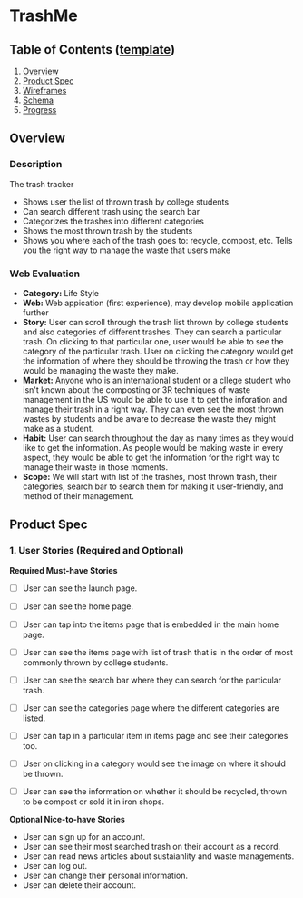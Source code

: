 # TrashMe
## Table of Contents ([template](https://hackmd.io/EDetK-zSSNWr8AvLt3VAcw#Product-Spec))
1. [Overview](#Overview)
2. [Product Spec](#Product-Spec)
3. [Wireframes](#Wireframes)
4. [Schema](#Schema)
5. [Progress](#Progress)

## Overview
### Description
The trash tracker 
- Shows user the list of thrown trash by college students
- Can search different trash using the search bar
- Categorizes the trashes into different categories
- Shows the most thrown trash by the students
- Shows you where each of the trash goes to: recycle, compost, etc. Tells you the right way to manage the waste that users make


### Web Evaluation

- **Category:** Life Style
- **Web:** Web appication (first experience), may develop mobile application further
- **Story:** User can scroll through the trash list thrown by college students and also categories of different trashes. They can search  a particular trash. On clicking to that particular one, user would be able to see the category of the particular trash. User on clicking the category would get the information of where they should be throwing the trash or how they would be managing the waste they make.
- **Market:** Anyone who is an international student or a cllege student who isn't known about the composting or 3R techniques of waste management in the US would be able to use it to get the inforation and manage their trash in a right way. They can even see the most thrown wastes by students and be aware to decrease the waste they might make as a student.
- **Habit:** User can search throughout the day as many times as they would like to get the information. As people would be making waste in every aspect, they would be able to get the information for the right way to manage their waste in those moments.
- **Scope:** We will start with list of the trashes, most thrown trash, their categories, search bar to search them for making it user-friendly, and method of their management.


## Product Spec

### 1. User Stories (Required and Optional)

**Required Must-have Stories**

- [ ] User can see the launch page.
- [ ] User can see the home page.
- [ ] User can tap into the items page that is embedded in the main home page.
- [ ] User can see the items page with list of trash that is in the order of most commonly thrown by college students.
- [ ] User can see the search bar where they can search for the particular trash.
- [ ] User can see the categories page where the different categories are listed.
- [ ] User can tap in a particular item in items page and see their categories too.
- [ ] User on clicking in a category would see the image on where it should be thrown.
- [ ] User can see the information on whether it should be recycled, thrown to be compost or sold it in iron shops.


**Optional Nice-to-have Stories**
* User can sign up for an account.
* User can see their most searched trash on their account as a record.
* User can read news articles about sustaianlity and waste managements.
* User can log out.
* User can change their personal information.
* User can delete their account.




